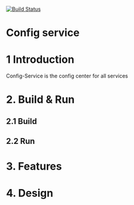 [![Build Status](https://travis-ci.org/umasuo/config.svg?branch=master)](https://travis-ci.org/umasuo/config)
# Config service
 
# 1 Introduction
Config-Service is the config center for all services

# 2. Build & Run
## 2.1 Build

## 2.2 Run

# 3. Features

# 4. Design


